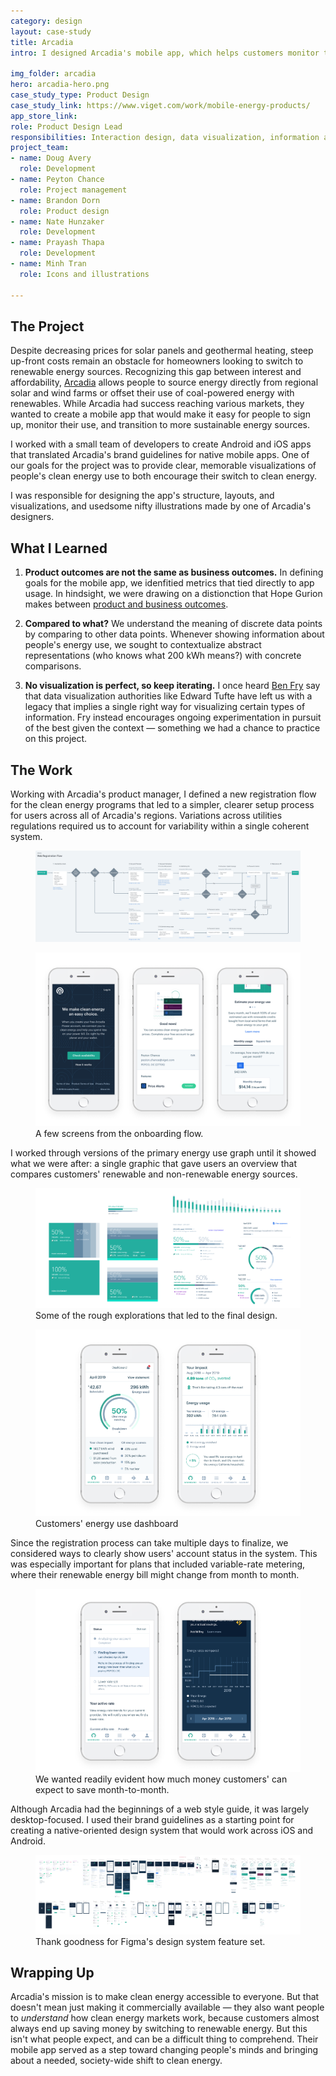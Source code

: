 ```yaml
---
category: design
layout: case-study
title: Arcadia
intro: I designed Arcadia's mobile app, which helps customers monitor their energy consumption and encourages clean energy use. 

img_folder: arcadia
hero: arcadia-hero.png
case_study_type: Product Design
case_study_link: https://www.viget.com/work/mobile-energy-products/
app_store_link:
role: Product Design Lead
responsibilities: Interaction design, data visualization, information architecture, onboarding flow
project_team:
- name: Doug Avery
  role: Development
- name: Peyton Chance
  role: Project management
- name: Brandon Dorn
  role: Product design
- name: Nate Hunzaker
  role: Development
- name: Prayash Thapa
  role: Development
- name: Minh Tran
  role: Icons and illustrations

---
```


<h2>The Project</h2>

<p>Despite decreasing prices for solar panels and geothermal heating, steep up-front costs remain an obstacle for homeowners looking to switch to renewable energy sources. Recognizing this gap between interest and affordability, <a href="https://www.arcadia.com/">Arcadia</a> allows people to source energy directly from regional solar and wind farms or offset their use of coal-powered energy with renewables. While Arcadia had success reaching various markets, they wanted to create a mobile app that would make it easy for people to sign up, monitor their use, and transition to more sustainable energy sources. </p>

<p>I worked with a small team of developers to create Android and iOS apps that translated Arcadia's brand guidelines for native mobile apps. One of our goals for the project was to provide clear, memorable visualizations of people's clean energy use to both encourage their switch to clean energy.</p>

<p>I was responsible for designing the app's structure, layouts, and visualizations, and usedsome nifty illustrations made by one of Arcadia's designers.</p>

<div class="what-i-learned">
	<h2>What I Learned</h2>
	<ol class="learned-things">
		<li><p><b>Product outcomes are not the same as business outcomes.</b> In defining goals for the mobile app, we idenfitied metrics that tied directly to app usage. In hindsight, we were drawing on a distionction that Hope Gurion makes between <a href="https://www.producttalk.org/2020/05/product-outcomes/">product and business outcomes</a>.</p></li>
		<li><p><b>Compared to what?</b> We understand the meaning of discrete data points by comparing to other data points. Whenever showing information about people's energy use, we sought to contextualize abstract representations (who knows what 200 kWh means?) with concrete comparisons.</p></li>
		<li><p><b>No visualization is perfect, so keep iterating.</b> I once heard <a href="https://vimeo.com/175846596">Ben Fry</a> say that data visualization authorities like Edward Tufte have left us with a legacy that implies a single right way for visualizing certain types of information. Fry instead encourages ongoing experimentation in pursuit of the best given the context — something we had a chance to practice on this project.</p></li>
	</ol>
</div>

<h2>The Work</h2>
<p>Working with Arcadia's product manager, I defined a new registration flow for the clean energy programs that led to a simpler, clearer setup process for users across all of Arcadia's regions. Variations across utilities regulations required us to account for variability within a single coherent system.</p>

<figure class="full-width">
	<img src="/img/design/arcadia/arcadia-registration-flow.png" alt="">
</figure>

<figure class="no-mt">
	<img src="/img/design/arcadia/arcadia-registration-ui.png" alt="">
	<figcaption>A few screens from the onboarding flow. </figcaption>
</figure>

<p>I worked through versions of the primary energy use graph until it showed what we were after: a single graphic that gave users an overview that compares customers' renewable and non-renewable energy sources.</p>

<figure>
	<img src="/img/design/arcadia/arcadia-data-explorations.png" alt="">
	<figcaption>Some of the rough explorations that led to the final design.</figcaption>
</figure>

<figure class="no-mt">
	<img src="/img/design/arcadia/arcadia-dashboard.png" alt="">
	<figcaption>Customers' energy use dashboard</figcaption>
</figure>

<p>Since the registration process can take multiple days to finalize, we considered ways to clearly show users' account status in the system. This was especially important for plans that included variable-rate metering, where their renewable energy bill might change from month to month.</p>

<figure>
	<img src="/img/design/arcadia/arcadia-price-alerts.png" alt="">
	<figcaption>We wanted readily evident how much money customers' can expect to save month-to-month.</figcaption>
</figure>

<p>Although Arcadia had the beginnings of a web style guide, it was largely desktop-focused. I used their brand guidelines as a starting point for creating a native-oriented design system that would work across iOS and Android. </p>

<figure class="full-width">
	<img src="/img/design/arcadia/arcadia-screens.png" alt="">
	<figcaption>Thank goodness for Figma's design system feature set.</figcaption>
</figure>

<h2>Wrapping Up</h2>
<p>Arcadia's mission is to make clean energy accessible to everyone. But that doesn't mean just making it commercially available — they also want people to <i>understand</i> how clean energy markets work, because customers almost always end up saving money by switching to renewable energy. But this isn't what people expect, and can be a difficult thing to comprehend. Their mobile app served as a step toward changing people's minds and bringing about a needed, society-wide shift to clean energy.</p>



